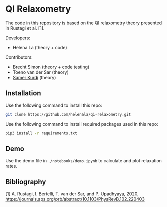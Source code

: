 # QI Relaxometry

The code in this repository is based on the QI relaxometry theory presented in Rustagi et al. [1].

Developers:

- Helena La (theory + code)

Contributors:

- Brecht Simon (theory + code testing)
- Toeno van der Sar (theory)
- [Samer Kurdi](https://github.com/spectecals) (theory)

## Installation

Use the following command to install this repo:

```bash
git clone https://github.com/helenala/qi-relaxometry.git
```

Use the following command to install required packages used in this repo:

```bash
pip3 install -r requirements.txt
```

## Demo

Use the demo file in `./notebooks/demo.ipynb` to calculate and plot relaxation rates.

## Bibliography

[1] A. Rustagi, I. Bertelli, T. van der Sar, and P. Upadhyaya, 2020, https://journals.aps.org/prb/abstract/10.1103/PhysRevB.102.220403

